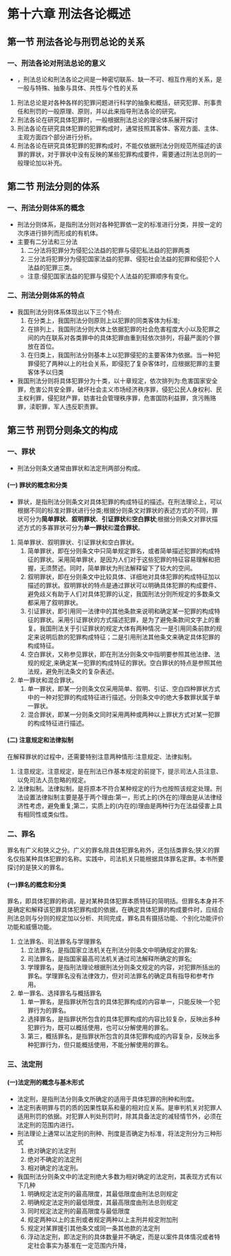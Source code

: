 # 第十六章 刑法各论概述
## 第一节 刑法各论与刑罚总论的关系
### 一、刑法各论对刑法总论的意义
- ，刑法总论和刑法各论之间是一种密切联系、缺一不可、相互作用的关系，是一般与特殊、抽象与具体、共性与个性的关系
1. 刑法总论是对各种各样的犯罪问题进行科学的抽象和概括，研究犯罪、刑事贵任和刑罚的一般原理、原则，并以此来指导刑法各论的研究。
2. 刑法各论在研究具体犯罪时，一般根据刑法总论的理论体系展开探讨
3. 刑法各论在研究具体犯罪的犯罪构成时，通常技照其客体、客观方面、主体、主观方面四个部分进行分析。
4. 刑法各论在研究具体犯罪的犯罪构成时，不能仅依据刑法分则规范所描述的该罪的罪状，对于罪状中没有反映的某些犯罪构成要件，需要通过刑法总则的一般理论加以补充。
## 第二节 刑法分则的体系
### 一、刑法分则体系的概念
- 刑法分则体系，是指刑法分则对各种犯罪依一定的标准进行分类，并按一定的次序进行排列而形成的有机体。
- 主要有二分法和三分法
  1. 二分法将犯罪分为侵犯公法益的犯罪与侵犯私法益的犯罪两类
  2. 三分法将犯罪分为侵犯国家法益的犯罪、侵犯社会法益的犯罪和侵犯个人法益的犯罪三类。
  - 注意:侵犯国家法益的犯罪与侵犯个人法益的犯罪顺序有变化。
### 二、刑法分则体系的特点
- 我国刑法分则体系体现出以下三个特点:
  1. 在分类上，我国刑法分则原则上以犯罪的同类客体为标准;
  2. 在排列上，我国刑法分则大体上依据犯罪的社会危害程度大小以及犯罪之间的内在联系对各类罪中的具体犯罪由重到轻依次排列，将最严面的个罪放在首位。
  3. 在归类上，我国刑法分则基本上以犯罪侵犯的主要客体为依据。当一种犯罪侵犯了两种以上的社会关系，即侵犯了复杂客体时，应根据犯罪的主要客体予以归类
- 我国刑法分则将具体犯罪分为十类，以十章规定，依次排列为:危害国家安全罪，危害公共安全罪，破坏社会主义市场经济秩序罪，侵犯公民人身权利、民主权利罪，侵犯财产罪，妨害社会管理秩序罪，危害国防利益罪，贪污贿赂罪，渎职罪，军人违反职责罪。
## 第三节 刑罚分则条文的构成
### 一、罪状
- 刑法分则条文通常由罪状和法定刑两部分构成。
#### (一) 罪状的概念和分类
- 罪状，是指刑法分则条文对具体犯罪的构成特征的描述。在刑法理论上，可以根据不同的标准对罪状进行分类;根据分则条文对罪状的表述方式的不同，罪状可分为**简单罪状**、**叙明罪状**、**引证罪状**和**空白罪状**;根据分则条文对罪状描述方式的多寡罪状可分为**单一罪状**和**混合罪状**。
1. 简单罪状、叙明罪状、引证罪状和空白罪状。
   1. 简单罪状，即在分则条文中只简单规定罪名，或者简单描述犯罪的构成特征的罪状。采用简单罪状，是因为人们对于这些犯罪的特征容易理解和把握，无须赘述。同时，简单罪状为刑法解释留下了较大的空间。
   2. 叙明罪状，即在分则条文中比较具体、详细地对具体犯罪的构成特征加以描述的罪状。叙明罪状的特点是通过罪状可以明确具体犯罪的构成要件、避免歧义有助于人们对具体犯罪的认定，我国刑法分则所规定的多数条文都采用了叙明罪状。
   3. 引证罪状，即引用同一法律中的其他条款来说明和确定某一犯罪的构成特征的罪状。采用引证罪状的方式描述犯罪，是为了避免条款间文字上的重复。我国刑法关于引证罪状的规定大体有两种情况:一是引用同条前款的规定来说明后款的犯罪构成特征；二是引用刑法其他条文来确定具体犯罪的构成特征。
   4. 空白罪状，又称参见罪状，即在刑法分则条文中指明要参照其他法律、法规的规定,来确定某一犯罪的构成特征的罪状。空白罪状的特点是参照其他法规，避免刑法条文的复杂表述。
2. 单一罪状和混合罪状。
   1. 单一罪状，即某一分则条文仅采用简单、叙明、引证、空白四种罪状方式中的一种对犯罪的构成特征进行描述。分则条文中的绝大多数罪状属于单一罪状。
   2. 混合罪状，即某一分则条文同时采用两种或两种以上罪状方式对某一犯罪的构成特征进行描述。
#### (二) 注意规定和法律拟制
在解释罪状的过程中，还需要特别注意两种情形:注意规定、法律拟制。
1. 注意规定。注意规定，是在刑法已作基本规定的前提下，提示司法人员注意、以免司法人员忽略的规定。
2. 法律拟制。法律拟制，是将原本不符合某种规定的行为也按照该规定处理。刑法设置法律拟制主要是基于两个理由:第一，形式上的(外在的)理由是从法律经济性考虑，避免重复;第二，实质上的(内在的)理由是两种行为在法益侵害上具有相同性或类似性。
### 二、罪名
罪名有广义和狭义之分。广义的罪名除具体犯罪名称外，还包括类罪名;狭义的罪名仅指某种具体犯罪的名称。实践中，司法机关只能根据具体罪名定罪。本书所要探讨的是狭义的罪名。
#### (一)罪名的概念和分类
罪名，即具体犯罪的称调，是对某种具体犯罪本质特征的简明括。但罪名本身并不是确定和解释该犯罪具体犯罪构成的依据，在确定具体犯罪的构成要件时，应结合刑法总则与分则的规定加以分析、共同完成，罪名具有摄括功能、个别化功能评价功能和威慑功能。
1. 立法罪名、司法罪名与学理罪名
   1. 立法罪名，是指国家立法机关在刑法分则条文中明确规定的罪名:
   2. 司法罪名，是指国家最高司法机关通过司法解释所确定的罪名;
   3. 学理罪名，是指刑法理论根据刑法分则条文规定的内容，对犯罪所括出的罪名。学理罪名没有法律效力，但对司法罪名的确定具有指导和参考作用。
2. 单一罪名、选择罪名与概括罪名
   1. 单一罪名，是指罪状所包含的具体犯罪构成的内容单一，只能反映一个犯罪行为的罪名。
   2. 选择罪名，是指罪状所包含的具体犯罪构成的内容比较复杂，反映出多种犯罪行为，既可以概括使用，也可以分解使用的罪名。
   3. 第三，概括罪名，是指罪状所包含的具体犯罪构成的内容复杂，反映出多种犯罪行为，但只能概括使用，不能分解使用的罪名。
### 三、法定刑
#### (一)法定刑的概念与基木形式
- 法定刑，是指刑法分则条文所确定的适用于具体犯罪的刑种和刑度。
- 法定刑表明罪与罚的质的因果性联系和量的相对应关系。是审判机关对犯罪人适用刑罚的依据。对犯罪人判处刑罚时，除其具备法定的减轻情节外，必须在法定刑的范围内进行。
- 刑法理论上通常以法定刑的刑种、刑度是否确定为标准，将法定刑分为三种形式
  1. 绝对确定的法定刑
  2. 绝对不确定的法定刑
  3. 相对确定的法定刑。
- 我国刑法分则条文中的法定刑绝大多数为相对确定的法定刑，其表现方式有以下几种
  1. 明确规定法定刑的最高限度，其最低限度由刑法总则规定
  2. 明确规定法定刑的最低限度，其最高限度由刑法总则规定
  3. 同时规定法定刑的最高限度与最低限度
  4. 规定两种以上的主刑或者规定两种以上主刑并规定附加刑
  5. 规定对某罪援引其他条文或同一条其他款的法定刑
  6. 浮动法定刑，即法定刑的具体数量并不确定，而是以案件具体情况或者特定社会事实为基准在一定范围内升降，